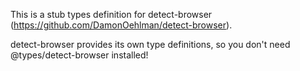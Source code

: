 This is a stub types definition for detect-browser (https://github.com/DamonOehlman/detect-browser).

detect-browser provides its own type definitions, so you don't need @types/detect-browser installed!